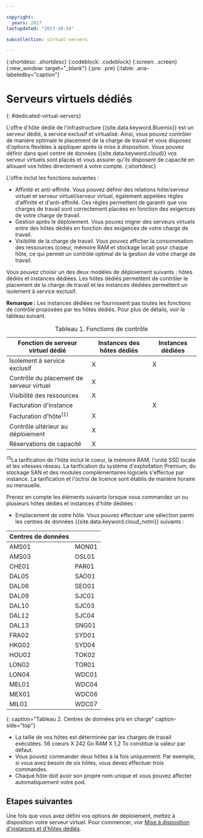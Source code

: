```yaml
---

copyright:
  years: 2017
lastupdated: "2017-10-24"

subcollection: virtual-servers

---
```


{:shortdesc: .shortdesc}
{:codeblock: .codeblock}
{:screen: .screen}
{:new_window: target="_blank"}
{:pre: .pre}
{:table: .aria-labeledby="caption"}


# Serveurs virtuels dédiés
{: #dedicated-virtual-servers}

L'offre d'hôte dédié de l'infrastructure {{site.data.keyword.Bluemix}} est un serveur dédié, à service exclusif et virtualisé. Ainsi, vous pouvez contrôler de manière optimale le placement de la charge de travail et vous disposez d'options flexibles à appliquer après la mise à disposition. Vous pouvez définir dans quel centre de données {{site.data.keyword.cloud}} vos serveur virtuels sont placés et vous assurer qu'ils disposent de capacité en allouant vos hôtes directement à votre compte.
{:shortdesc}

L'offre inclut les fonctions suivantes :

* Affinité et anti-affinité. Vous pouvez définir des relations hôte/serveur virtuel et serveur virtuel/serveur virtuel, également appelées règles d'affinité et d'anti-affinité. Ces règles permettent de garantir que vos charges de travail sont correctement placées en fonction des exigences de votre charge de travail.
* Gestion après le déploiement. Vous pouvez migrer des serveurs virtuels entre des hôtes dédiés en fonction des exigences de votre charge de travail.
* Visibilité de la charge de travail. Vous pouvez afficher la consommation des ressources (coeur, mémoire RAM et stockage local) pour chaque hôte, ce qui permet un contrôle optimal de la gestion de votre charge de travail.

Vous pouvez choisir un des deux modèles de déploiement suivants : hôtes dédiés et instances dédiées. Les hôtes dédiés permettent de contrôler le placement de la charge de travail et les instances dédiées permettent un isolement à service exclusif.

**Remarque :** Les instances dédiées ne fournissent pas toutes les fonctions de contrôle proposées par les hôtes dédiés.  Pour plus de détails, voir le tableau suivant.
<table>
<CAPTION>Tableau 1. Fonctions de contrôle</CAPTION>
<THEAD>
<TR>
<th>Fonction de serveur virtuel dédié</th>
<th>Instances des hôtes dédiés</th>
<th>Instances dédiées</th>
</TR>
</THEAD>
<TBODY>
<tr>
<td>Isolement à service exclusif</td>
<td>X</td>
<td>X</td>
</tr>
<tr>
<td>Contrôle du placement de serveur virtuel</td>
<td>X</td>
<td></td>
</tr>
<tr>
<td>Visibilité des ressources</td>
<td>X</td>
<td></td>
</tr>
<tr>
<td>Facturation d'instance</td>
<td></td>
<td>X</td>
</tr>
<tr>
<td>Facturation d'hôte<sup>(1)</sup></td>
<td>X</td>
<td></td>
</tr>
<tr>
<td>Contrôle ultérieur au déploiement</td>
<td>X</td>
<td></td>
</tr>
<tr>
<td>Réservations de capacité</td>
<td>X</td>
<td></td>
</tr>
</TBODY>
</table>


<sup>(1)</sup>La tarification de l'hôte inclut le coeur, la mémoire RAM, l'unité SSD locale et les vitesses réseau. La tarification du système d'exploitation Premium, du stockage SAN et des modules complémentaires logiciels s'effectue par instance. La tarification et l'octroi de licence sont établis de manière horaire ou mensuelle.

Prenez en compte les éléments suivants lorsque vous commandez un ou plusieurs hôtes dédiés et instances d'hôte dédiées :

* Emplacement de votre hôte. Vous pouvez effectuer une sélection parmi les centres de données {{site.data.keyword.cloud_notm}} suivants :

| Centres de données          ||
| ------------ | ------- |
|AMS01         |  MON01  |
|AMS03         |  OSL01  |
|CHE01         |  PAR01  |
|DAL05         |  SAO01  |
|DAL06         |  SEO01  |
|DAL09         |  SJC01  |
|DAL10         |  SJC03  |
|DAL12         |  SJC04  |
|DAL13         |  SNG01  |
|FRA02         |  SYD01  |
|HKG02         |  SYD04  |
|HOU02         |  TOK02  |
|LON02         |  TOR01  |
|LON04         |  WDC01  |
|MEL01         |  WDC04  |
|MEX01         |  WDC06  |
|MIL01         |  WDC07  |
{: caption="Tableau 2. Centres de données pris en charge" caption-side="top"}

* La taille de vos hôtes est déterminée par les charges de travail exécutées. 56 coeurs X 242 Go RAM X 1,2 To constitue la valeur par défaut.
* Vous pouvez commander deux hôtes à la fois uniquement. Par exemple, si vous avez besoin de six hôtes, vous devez effectuer trois commandes.
* Chaque hôte doit avoir son propre nom unique et vous pouvez affecter automatiquement votre pod.

## Etapes suivantes

Une fois que vous avez défini vos options de déploiement, mettez à disposition votre serveur virtuel. Pour commencer, voir [Mise à disposition d'instances et d'hôtes dédiés](/docs/vsi?topic=virtual-servers-ordering-vs-dedicated).
